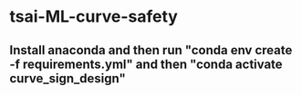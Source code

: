 # tsai-ML-curve-safety

## Install anaconda and then run "conda env create -f requirements.yml" and then "conda activate curve_sign_design"